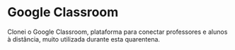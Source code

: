 # Google Classroom

Clonei o Google Classroom, plataforma para conectar professores e alunos à distância, muito utilizada durante esta quarentena. 

